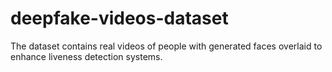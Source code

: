 # deepfake-videos-dataset
The dataset contains real videos of people with generated faces overlaid to enhance liveness detection systems.
